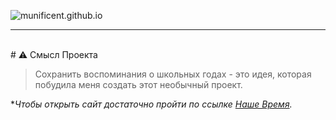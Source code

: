 ![munificent.github.io](thumbnail.png)
<br />

---

<br />
# ⚠️ Смысл Проекта

> Сохранить воспоминания о школьных годах - это идея, которая побудила меня создать этот необычный проект.


**Чтобы открыть сайт достаточно пройти по ссылке [Наше Время](https://munnificent.github.io/munificent.github.io/).*